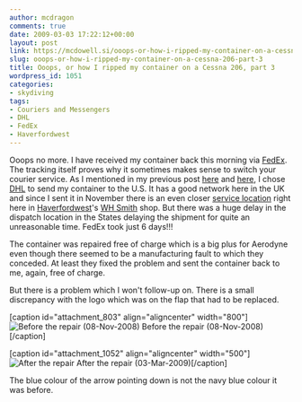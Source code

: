 ```yaml
---
author: mcdragon
comments: true
date: 2009-03-03 17:22:12+00:00
layout: post
link: https://mcdowell.si/ooops-or-how-i-ripped-my-container-on-a-cessna-206-part-3-1051.html
slug: ooops-or-how-i-ripped-my-container-on-a-cessna-206-part-3
title: Ooops, or how I ripped my container on a Cessna 206, part 3
wordpress_id: 1051
categories:
- skydiving
tags:
- Couriers and Messengers
- DHL
- FedEx
- Haverfordwest
---
```


Ooops no more. I have received my container back this morning via [FedEx](http://en.wikipedia.org/wiki/FedEx). The tracking itself proves why it sometimes makes sense to switch your courier service. As I mentioned in my previous post [here](wheres-my-container-825.html) and [here](ooops-or-how-i-ripped-my-container-on-a-cessna-206-2-816.html), I chose [DHL](http://en.wikipedia.org/wiki/DHL) to send my container to the U.S. It has a good network here in the UK and since I sent it in November there is an even closer [service location](http://locator.dpst.dhl.com/Partners/DHL2/Html/Poi.aspx?&GeoFormatIn=3&GeoFormatDatabase=3&Locale=en-GB&Radius=1000000&View=5&Partner=DHL2&SecurityID=C6JTR7rbRcZ4MDDe3uKJbA%3d%3d&Country=GB&BC=DHLGB&LengthUnit=6&Town=haverfordwest&MasterBranchCodes=true#) right here in [Haverfordwest](http://en.wikipedia.org/wiki/Haverfordwest)'s [WH Smith](http://www.whsmithplc.co.uk) shop. But there was a huge delay in the dispatch location in the States delaying the shipment for quite an unreasonable time. FedEx took just 6 days!!!

The container was repaired free of charge which is a big plus for Aerodyne even though there seemed to be a manufacturing fault to which they conceded. At least they fixed the problem and sent the container back to me, again, free of charge.

But there is a problem which I won't follow-up on. There is a small discrepancy with the logo which was on the flap that had to be replaced.

[caption id="attachment_803" align="aligncenter" width="800"]![Before the repair (08-Nov-2008)](https://img.mcdowell.si/2008/11/pa1900221-1.jpg) Before the repair (08-Nov-2008)[/caption]

[caption id="attachment_1052" align="aligncenter" width="500"]![After the repair](https://img.mcdowell.si/2009/03/img_0017_smaller1-1.jpg) After the repair (03-Mar-2009)[/caption]

The blue colour of the arrow pointing down is not the navy blue colour it was before.
